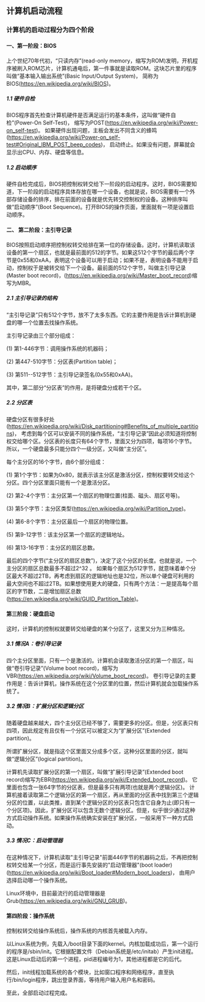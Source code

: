 ## 计算机启动流程
### 计算机的启动过程分为四个阶段
#### 一、第一阶段：BIOS
上个世纪70年代初，“只读内存”(read-only memory，缩写为ROM)发明，开机程序被刷入ROM芯片，计算机通电后，第一件事就是读取ROM。这块芯片里的程序叫做“基本输入输出系统”(Basic Input/Output System)，
简称为BIOS(https://en.wikipedia.org/wiki/BIOS)。
##### 1.1 硬件自检
BIOS程序首先检查计算机硬件是否满足运行的基本条件，这叫做“硬件自检”(Power-On Self-Test)，
缩写为POST(https://en.wikipedia.org/wiki/Power-on_self-test)。
如果硬件出现问题，主板会发出不同含义的蜂鸣(https://en.wikipedia.org/wiki/Power-on_self-test#Original_IBM_POST_beep_codes)，
启动终止。如果没有问题，屏幕就会显示出CPU、内存、硬盘等信息。
##### 1.2 启动顺序
硬件自检完成后，BIOS把控制权转交给下一阶段的启动程序。这时，BIOS需要知道，下一阶段的启动程序具体存放在哪一个设备，也就是说，BIOS需要有一个外部存储设备的排序，排在前面的设备就是优先转交控制权的设备。这种排序叫做“启动顺序”(Boot Sequence)。打开BIOS的操作页面，里面就有一项是设置启动顺序。
#### 二、 第二阶段：主引导记录
BIOS按照启动顺序把控制权转交给排在第一位的存储设备。这时，计算机读取该设备的第一个扇区，也就是最前面的512的字节。如果这512个字节的最后两个字节是0x55和0xAA，表明这个设备可以用于启动；如果不是，表明设备不能用于启动，控制权于是被转交给下一个设备。最前面的512个字节，叫做主引导记录(Master boot record)，(https://en.wikipedia.org/wiki/Master_boot_record)缩写为MBR。
##### 2.1 主引导记录的结构
“主引导记录”只有512个字节，放不了太多东西。它的主要作用是告诉计算机到硬盘的哪一个位置去找操作系统。

主引导记录由三个部分组成：

(1) 第1-446字节：调用操作系统的机器码；

(2) 第447-510字节：分区表(Partition table)；

(3) 第511--512字节：主引导记录签名(0x55和0xAA)。

其中，第二部分“分区表”的作用，是将硬盘分成若干个区。
##### 2.2 分区表
硬盘分区有很多好处(https://en.wikipedia.org/wiki/Disk_partitioning#Benefits_of_multiple_partitions)，
考虑到每个区可以安装不同的操作系统，“主引导记录”因此必须知道将控制权交给哪个区。分区表的长度只有64个字节，里面又分为四项，每项16个字节。所以，一个硬盘最多只能分四个一级分区，又叫做“主分区”。

每个主分区的16个字节，由6个部分组成：

(1) 第1个字节：如果为0x80，就表示该主分区是激活分区，控制权要转交给这个分区。四个分区里面只能有一个是激活分区。

(2) 第2-4个字节：主分区第一个扇区的物理位置(柱面、磁头、扇区号等)。

(3) 第5个字节：主分区类型(https://en.wikipedia.org/wiki/Partition_type)。

(4) 第6-8个字节：主分区最后一个扇区的物理位置。

(5) 第9-12字节：该主分区第一个扇区的逻辑地址。

(6) 第13-16字节：主分区的扇区总数。

最后的四个字节(“主分区的扇区总数”)，决定了这个分区的长度。也就是说，一个主分区的扇区总数最多不超过2^32 。
如果每个扇区为512字节，就意味着单个分区最大不超过2TB，再考虑到扇区的逻辑地址也是32位，所以单个硬盘可利用的最大空间也不超过2TB。如果想使用更大的硬盘，只有两个方法：一是提高每个扇区的字节数，二是增加扇区总数(https://en.wikipedia.org/wiki/GUID_Partition_Table)。
#### 第三阶段：硬盘启动
这时，计算机的控制权就要转交给硬盘的某个分区了，这里又分为三种情况。
##### 3.1 情况A：卷引导记录
四个主分区里面，只有一个是激活的。计算机会读取激活分区的第一个扇区，叫做“卷引导记录”(Volume boot record)，缩写为VBR(https://en.wikipedia.org/wiki/Volume_boot_record)。
卷引导记录的主要作用是：告诉计算机，操作系统在这个分区里的位置，然后计算机就会加载操作系统了。
##### 3.2 情况B：扩展分区和逻辑分区
随着硬盘越来越大，四个主分区已经不够了，需要更多的分区。但是，分区表只有四项，因此规定有且仅有一个分区可以被定义为“扩展分区”(Extended partition)。

所谓扩展分区，就是指这个区里面又分成多个区，这种分区里面的分区，就叫做“逻辑分区”(logical partition)。

计算机先读取扩展分区的第一个扇区，叫做“扩展引导记录”(Extended boot record)缩写为EBR(https://en.wikipedia.org/wiki/Extended_boot_record)。
它里面也包含一张64字节的分区表，但是最多只有两项(也就是两个逻辑分区)。
计算机接着读取第二个逻辑分区的第一个扇区，再从里面的分区表中找到第三个逻辑分区的位置，以此类推，直到某个逻辑分区的分区表只包含它自身为止(即只有一个分区项)。因此，扩展分区可以包含无数个逻辑分区。但是，似乎很少通过这种方式启动操作系统。如果操作系统确实安装在扩展分区，一般采用下一种方式启动。
##### 3.3 情况C：启动管理器
在这种情况下，计算机读取"主引导记录"前面446字节的机器码之后，不再把控制权转交给某一个分区，而是运行事先安装的"启动管理器"(boot loader)(https://en.wikipedia.org/wiki/Boot_loader#Modern_boot_loaders)，
由用户选择启动哪一个操作系统。

Linux环境中，目前最流行的启动管理器是Grub(https://en.wikipedia.org/wiki/GNU_GRUB)。
#### 第四阶段：操作系统
控制权转交给操作系统后，操作系统的内核首先被载入内存。

以Linux系统为例，先载入/boot目录下面的kernel。内核加载成功后，第一个运行的程序是/sbin/init。它根据配置文件（Debian系统是/etc/initab）产生init进程。这是Linux启动后的第一个进程，pid进程编号为1，其他进程都是它的后代。

然后，init线程加载系统的各个模块，比如窗口程序和网络程序，直至执行/bin/login程序，跳出登录界面，等待用户输入用户名和密码。

至此，全部启动过程完成。



